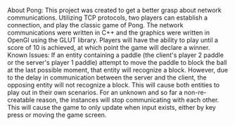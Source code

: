 About Pong: 
This project was created to get a better grasp about network communications. Utilizing TCP protocols, two players can establish a connection, and play the classic game of Pong. The network communications were written in C++ and the graphics were written in OpenGl using the GLUT library. Players will have the ability to play until a score of 10 is achieved, at which point the game will declare a winner.
Known Issues:
  If an entity containing a paddle (the client's player 2 paddle or the server's player 1 paddle) attempt to move the paddle to block the ball at the last possible moment, that entity will recognize a block. However, due to the delay in communication between the server and the client, the opposing entity will not recognize a block. This will cause both entities to play out in their own scenarios.
  For an unknown and so far a non-re-creatable reason, the instances will stop communicating with each other. This will cause the game to only update when input exists, either by key press or moving the game screen.
